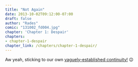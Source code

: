 ```yaml
---
title: "Not Again"
date: 2013-10-02T09:12:00-07:00
draft: false
author: "Rades"
comic: "131002_fd004.jpg"
chapter: 'Chapter 1: Despair'
chapters:
- chapter-1-despair
chapter_link: /chapters/chapter-1-despair/
---
```


Aw yeah, sticking to our own <a href="/comic/tides-of-war/">vaguely-established continuity!</a> 😉


